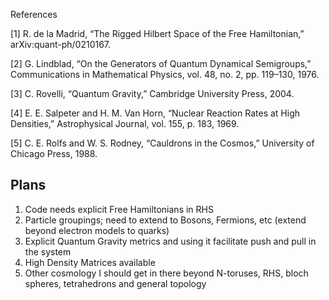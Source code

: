 References

[1] R. de la Madrid, “The Rigged Hilbert Space of the Free Hamiltonian,” arXiv:quant-ph/0210167.

[2] G. Lindblad, “On the Generators of Quantum Dynamical Semigroups,” Communications in Mathematical Physics, vol. 48, no. 2, pp. 119–130, 1976.

[3] C. Rovelli, “Quantum Gravity,” Cambridge University Press, 2004.

[4] E. E. Salpeter and H. M. Van Horn, “Nuclear Reaction Rates at High Densities,” Astrophysical Journal, vol. 155, p. 183, 1969.

[5] C. E. Rolfs and W. S. Rodney, “Cauldrons in the Cosmos,” University of Chicago Press, 1988.


## Plans
1. Code needs explicit Free Hamiltonians in RHS
2. Particle groupings; need to extend to Bosons, Fermions, etc (extend beyond electron models to quarks)
3. Explicit Quantum Gravity metrics and using it facilitate push and pull in the system
4. High Density Matrices available
5. Other cosmology I should get in there beyond N-toruses, RHS, bloch spheres, tetrahedrons and general topology
